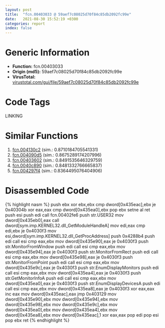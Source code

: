 ```yaml
---
layout: post
title:  "fcn.00403033 @ 59aef7c08025d70f84c85db2092fc99e"
date:   2021-08-30 15:52:19 +0300
categories: report
index: false
---
```


# Generic Information
- **Function:** fcn.00403033
- **Origin (md5):** 59aef7c08025d70f84c85db2092fc99e
- **VirusTotal:** [virustotal.com/gui/file/59aef7c08025d70f84c85db2092fc99e][virustotal_ref]

# Code Tags
<span class="tag" id="LINKING">LINKING</span>


# Similar Functions

1. [fcn.004130c2][similar_1_ref] (sim.: 0.8710184705541331)
2. [fcn.004090d5][similar_2_ref] (sim.: 0.8675289174207996)
3. [fcn.00403602][similar_3_ref] (sim.: 0.8491535646329759)
4. [fcn.0040c890][similar_4_ref] (sim.: 0.8481332766665837)
5. [fcn.004297f4][similar_5_ref] (sim.: 0.8364495076404906)


# Disassembled Code

{% highlight nasm %}
push ebx
xor ebx,ebx
cmp dword[0x435eac],ebx
je 0x40304b
xor eax,eax
cmp dword[0x435ea0],ebx
pop ebx
setne al
ret 
push esi
push edi
call fcn.00402fe6
push str.USER32
mov dword[0x435eb0],eax
call dword[sym.imp.KERNEL32.dll_GetModuleHandleA]
mov edi,eax
cmp edi,ebx
je 0x4030f3
mov esi,dword[sym.imp.KERNEL32.dll_GetProcAddress]
push 0x4288b4
push edi
call esi
cmp eax,ebx
mov dword[0x435e90],eax
je 0x4030f3
push str.MonitorFromWindow
push edi
call esi
cmp eax,ebx
mov dword[0x435e94],eax
je 0x4030f3
push str.MonitorFromRect
push edi
call esi
cmp eax,ebx
mov dword[0x435e98],eax
je 0x4030f3
push str.MonitorFromPoint
push edi
call esi
cmp eax,ebx
mov dword[0x435e9c],eax
je 0x4030f3
push str.EnumDisplayMonitors
push edi
call esi
cmp eax,ebx
mov dword[0x435ea4],eax
je 0x4030f3
push str.GetMonitorInfoA
push edi
call esi
cmp eax,ebx
mov dword[0x435ea0],eax
je 0x4030f3
push str.EnumDisplayDevicesA
push edi
call esi
cmp eax,ebx
mov dword[0x435ea8],eax
je 0x4030f3
xor eax,eax
inc eax
mov dword[0x435eac],eax
jmp 0x403129
mov dword[0x435e90],ebx
mov dword[0x435e94],ebx
mov dword[0x435e98],ebx
mov dword[0x435e9c],ebx
mov dword[0x435ea0],ebx
mov dword[0x435ea4],ebx
mov dword[0x435ea8],ebx
mov dword[0x435eac],1
xor eax,eax
pop edi
pop esi
pop ebx
ret 
{% endhighlight %}


[similar_1_ref]: /report/fcn.004130c2@7b00dd8f2abf54a73bfb09681334ff78
[similar_2_ref]: /report/fcn.004090d5@a1c6b07868a0eea8f4ee5a872aa71909
[similar_3_ref]: /report/fcn.00403602@a2475448bf4050c1583e1970984a4d00
[similar_4_ref]: /report/fcn.0040c890@fac4f0be03ac37bd8be7ef737cdcee10
[similar_5_ref]: /report/fcn.004297f4@44e1ffcf4e71f4505c09d520fd75f1e4
[virustotal_ref]: https://www.virustotal.com/gui/file/59aef7c08025d70f84c85db2092fc99e